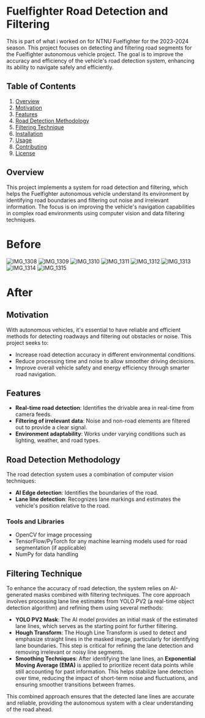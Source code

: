 # Fuelfighter Road Detection and Filtering

This is part of what i worked on for NTNU Fuelfighter for the 2023-2024 season.
This project focuses on detecting and filtering road segments for the Fuelfighter autonomous vehicle project. The goal is to improve the accuracy and efficiency of the vehicle's road detection system, enhancing its ability to navigate safely and efficiently.

## Table of Contents

1. [Overview](#overview)
2. [Motivation](#motivation)
3. [Features](#features)
4. [Road Detection Methodology](#road-detection-methodology)
5. [Filtering Technique](#filtering-technique)
6. [Installation](#installation)
7. [Usage](#usage)
8. [Contributing](#contributing)
9. [License](#license)

## Overview

This project implements a system for road detection and filtering, which helps the Fuelfighter autonomous vehicle understand its environment by identifying road boundaries and filtering out noise and irrelevant information. The focus is on improving the vehicle's navigation capabilities in complex road environments using computer vision and data filtering techniques.

# Before
![IMG_1308](https://github.com/user-attachments/assets/e6667bd1-da4b-41cb-954d-29efcf0de076)
![IMG_1309](https://github.com/user-attachments/assets/a1d59746-1597-4bce-90f6-d2f3a117e2f5)
![IMG_1310](https://github.com/user-attachments/assets/736a33a8-f6c5-473a-a72b-a3882ff6b50b)
![IMG_1311](https://github.com/user-attachments/assets/9658240b-bcf4-4cc5-8fc9-c79642b1af65)
![IMG_1312](https://github.com/user-attachments/assets/d40403fe-c670-4cc5-b8bb-aff5a33ecb27)
![IMG_1313](https://github.com/user-attachments/assets/206e3ce9-8317-4bf3-abfe-997a48f28170)
![IMG_1314](https://github.com/user-attachments/assets/eb85a60c-c7e2-4a29-a9ca-deb8ecf5d787)
![IMG_1315](https://github.com/user-attachments/assets/52a9fa8d-185c-4088-b943-13c419d80d3e)


# After



## Motivation

With autonomous vehicles, it's essential to have reliable and efficient methods for detecting roadways and filtering out obstacles or noise. This project seeks to:
- Increase road detection accuracy in different environmental conditions.
- Reduce processing time and noise to allow smoother driving decisions.
- Improve overall vehicle safety and energy efficiency through smarter road navigation.

## Features

- **Real-time road detection**: Identifies the drivable area in real-time from camera feeds.
- **Filtering of irrelevant data**: Noise and non-road elements are filtered out to provide a clear signal.
- **Environment adaptability**: Works under varying conditions such as lighting, weather, and road types.

## Road Detection Methodology

The road detection system uses a combination of computer vision techniques:
- **AI Edge detection**: Identifies the boundaries of the road.
- **Lane line detection**: Recognizes lane markings and estimates the vehicle's position relative to the road.

### Tools and Libraries
- OpenCV for image processing
- TensorFlow/PyTorch for any machine learning models used for road segmentation (if applicable)
- NumPy for data handling


## Filtering Technique

To enhance the accuracy of road detection, the system relies on AI-generated masks combined with filtering techniques. The core approach involves processing lane line estimates from YOLO PV2 (a real-time object detection algorithm) and refining them using several methods:

- **YOLO PV2 Mask**: The AI model provides an initial mask of the estimated lane lines, which serves as the starting point for further filtering.
- **Hough Transform**: The Hough Line Transform is used to detect and emphasize straight lines in the masked image, particularly for identifying lane boundaries. This step is critical for refining the lane detection and removing irrelevant or noisy line segments.
- **Smoothing Techniques**: After identifying the lane lines, an **Exponential Moving Average (EMA)** is applied to prioritize recent data points while still accounting for past information. This helps stabilize lane detection over time, reducing the impact of short-term noise and fluctuations, and ensuring smoother transitions between frames.

This combined approach ensures that the detected lane lines are accurate and reliable, providing the autonomous system with a clear understanding of the road ahead.

